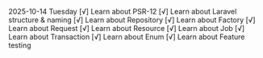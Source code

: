 2025-10-14 Tuesday
[√] Learn about PSR-12
[√] Learn about Laravel structure & naming
[√] Learn about Repository
[√] Learn about Factory
[√] Learn about Request
[√] Learn about Resource
[√] Learn about Job
[√] Learn about Transaction
[√] Learn about Enum
[√] Learn about Feature testing	